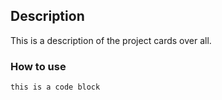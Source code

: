 ## Description

This is a description of the project cards over all.

### How to use

`this is a code block`